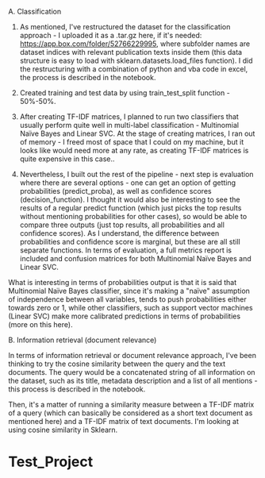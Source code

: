 A. Classification

1. As mentioned, I've restructured the dataset for the classification approach - I uploaded it as a .tar.gz here, if it's needed: https://app.box.com/folder/52766229995, where subfolder names are dataset indices with relevant publication texts inside them (this data structure is easy to load with sklearn.datasets.load_files function). I did the restructuring with a combination of python and vba code in excel, the process is described in the notebook.

2. Created training and test data by using train_test_split function - 50%-50%.

3. After creating TF-IDF matrices, I planned to run two classifiers that usually perform quite well in multi-label classification - Multinomial Naïve Bayes and Linear SVC. At the stage of creating matrices, I ran out of memory - I freed most of space that I could on my machine, but it looks like would need more at any rate, as creating TF-IDF matrices is quite expensive in this case.. 

3. Nevertheless, I built out the rest of the pipeline - next step is evaluation where there are several options - one can get an option of getting probabilities (predict_proba), as well as confidence scores (decision_function). I thought it would also be interesting to see the results of a regular predict function (which just picks the top results without mentioning probabilities for other cases), so would be able to compare three outputs (just top results, all probabilities and all confidence scores). As I understand, the difference between probabilities and confidence score is marginal, but these are all still separate functions. In terms of evaluation, a full metrics report is included and confusion matrices for both Multinomial Naïve Bayes and Linear SVC.

What is interesting in terms of probabilities output is that it is said that Multinomial Naïve Bayes classifier, since it's making a "naïve" assumption of independence between all variables, tends to push probabilities either towards zero or 1, while other classifiers, such as support vector machines (Linear SVC) make more calibrated predictions in terms of probabilities (more on this here).

B. Information retrieval (document relevance)

In terms of information retrieval or document relevance approach, I've been thinking to try the cosine similarity between the query and the text documents. The query would be a concatenated string of all information on the dataset, such as its title, metadata description and a list of all mentions - this process is described in the notebook.

Then, it's a matter of running a similarity measure between a TF-IDF matrix of a query (which can basically be considered as a short text document as mentioned here) and a TF-IDF matrix of text documents. I'm looking at using cosine similarity in Sklearn.

# Test_Project
